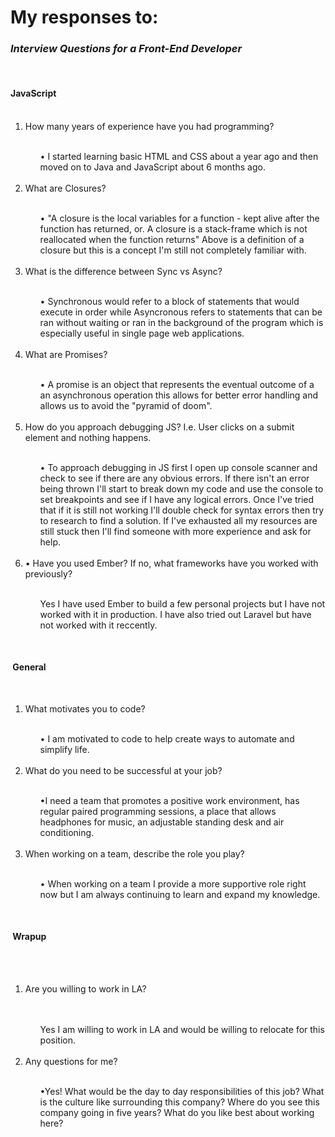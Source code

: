 
<h1>My responses to: </h1>

<h3><em>Interview Questions for a Front-End Developer</em></h3>

  <h4>JavaScript</h4>
<ol>
      <li> How many years of experience have you had programming?</li> <br>
          <ul>&bull; I started learning basic HTML and CSS about a year ago and then moved on to 
          Java and JavaScript about 6 months ago.</ul>
      <li> What are Closures?</li> <br>
          <ul>&bull; "A closure is the local variables for a function - kept alive after the function has returned,
            or. A closure is a stack-frame which is not reallocated when the function returns"
            Above is a definition of a closure but this is a concept I'm still not completely familiar with. </ul>
      <li> What is the difference between Sync vs Async?</li> <br>
          <ul>&bull; Synchronous would refer to a block of statements that would execute in order while Asyncronous refers 
            to statements that can be ran without waiting or ran in the background of the program which is especially useful in single page web applications.</ul>
      <li> What are Promises?</li> <br>
          <ul>&bull; A promise is an object that represents the eventual outcome of a an asynchronous operation this allows for better error handling and allows us to avoid the "pyramid of doom".  </ul>
      <li> How do you approach debugging JS? I.e. User clicks on a submit element and nothing happens.</li> <br>
        <ul>&bull; To approach debugging in JS first I open up console scanner and check to see if there are any obvious errors. 
          If there isn't an error being thrown I'll start to break down my code and use the console to set breakpoints and see if I have any logical errors.
          Once I've tried that if it is still not working I'll double check for syntax errors then try to research to find a solution. 
          If I've exhausted all my resources are still stuck then I'll find someone with more experience and ask for help. </ul>
      <li> &bull; Have you used Ember? If no, what frameworks have you worked with previously? </li>
  <br>
      <ul>Yes I have used Ember to build a few personal projects but I have not worked with it in production. I have also tried out Laravel but have not worked with it reccently.</ul>
</ol>

 <h4> General </h4>
   <ol>
      <li> What motivates you to code? </li>
  <br>
      <ul>&bull; I am motivated to code to help create ways to automate and simplify life. </ul>
      <li> What do you need to be successful at your job? </li>
  <br>
      <ul>&bull;I need a team that promotes a positive work environment, has regular paired programming sessions, a place that allows headphones for music, an adjustable standing desk and air conditioning. </ul>
      <li> When working on a team, describe the role you play? </li>
  <br>
      <ul>&bull; When working on a team I provide a more supportive role right now but I am always continuing to learn and expand my knowledge.</ul>
</ol>
 <h4> Wrapup </h4>
   <ol>
      <li> Are you willing to work in LA? </li>
      <br>
      <ul>Yes I am willing to work in LA and would be willing to relocate for this position.</ul>
      <li> Any questions for me? </li>
  <br>
      <ul>&bull;Yes! What would be the day to day responsibilities of this job? What is the culture like surrounding this company? Where do you see this company going in five years? 
      What do you like best about working here? </ul>
</ol>
